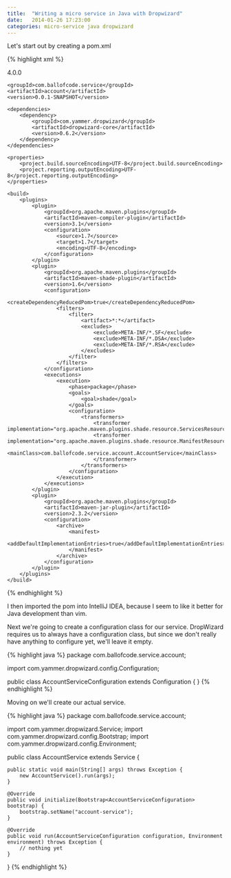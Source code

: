 ```yaml
---
title:  "Writing a micro service in Java with Dropwizard"
date:   2014-01-26 17:23:00
categories: micro-service java dropwizard
---
```


Let's start out by creating a pom.xml

{% highlight xml %}
<?xml version="1.0" encoding="UTF-8"?>
<project xmlns="http://maven.apache.org/POM/4.0.0" xmlns:xsi="http://www.w3.org/2001/XMLSchema-instance" xsi:schemaLocation="http://maven.apache.org/POM/4.0.0 http://maven.apache.org/xsd/maven-4.0.0.xsd">
    <modelVersion>4.0.0</modelVersion>
 
    <groupId>com.ballofcode.service</groupId>
    <artifactId>account</artifactId>
    <version>0.0.1-SNAPSHOT</version>
 
    <dependencies>
        <dependency>
            <groupId>com.yammer.dropwizard</groupId>
            <artifactId>dropwizard-core</artifactId>
            <version>0.6.2</version>
        </dependency>
    </dependencies>
    
    <properties>
        <project.build.sourceEncoding>UTF-8</project.build.sourceEncoding>
        <project.reporting.outputEncoding>UTF-8</project.reporting.outputEncoding>
    </properties>
    
    <build>
        <plugins>
            <plugin>
                <groupId>org.apache.maven.plugins</groupId>
                <artifactId>maven-compiler-plugin</artifactId>
                <version>3.1</version>
                <configuration>
                    <source>1.7</source>
                    <target>1.7</target>
                    <encoding>UTF-8</encoding>
                </configuration>
            </plugin>
            <plugin>
                <groupId>org.apache.maven.plugins</groupId>
                <artifactId>maven-shade-plugin</artifactId>
                <version>1.6</version>
                <configuration>
                    <createDependencyReducedPom>true</createDependencyReducedPom>
                    <filters>
                        <filter>
                            <artifact>*:*</artifact>
                            <excludes>
                                <exclude>META-INF/*.SF</exclude>
                                <exclude>META-INF/*.DSA</exclude>
                                <exclude>META-INF/*.RSA</exclude>
                            </excludes>
                        </filter>
                    </filters>
                </configuration>
                <executions>
                    <execution>
                        <phase>package</phase>
                        <goals>
                            <goal>shade</goal>
                        </goals>
                        <configuration>
                            <transformers>
                                <transformer implementation="org.apache.maven.plugins.shade.resource.ServicesResourceTransformer"/>
                                <transformer implementation="org.apache.maven.plugins.shade.resource.ManifestResourceTransformer">
                                    <mainClass>com.ballofcode.service.account.AccountService</mainClass>
                                </transformer>
                            </transformers>
                        </configuration>
                    </execution>
                </executions>
            </plugin>
            <plugin>
                <groupId>org.apache.maven.plugins</groupId>
                <artifactId>maven-jar-plugin</artifactId>
                <version>2.3.2</version>
                <configuration>
                    <archive>
                        <manifest>
                            <addDefaultImplementationEntries>true</addDefaultImplementationEntries>
                        </manifest>
                    </archive>
                </configuration>
            </plugin>
        </plugins>
    </build>
</project>
{% endhighlight %}

I then imported the pom into IntelliJ IDEA, because I seem to like it better for Java development than vim.

Next we're going to create a configuration class for our service. DropWizard requires us to always have a configuration class, but since we don't really have anything to configure yet, we'll leave it empty.

{% highlight java %}
package com.ballofcode.service.account;

import com.yammer.dropwizard.config.Configuration;

public class AccountServiceConfiguration extends Configuration {
}
{% endhighlight %}

Moving on we'll create our actual service.

{% highlight java %}
package com.ballofcode.service.account;

import com.yammer.dropwizard.Service;
import com.yammer.dropwizard.config.Bootstrap;
import com.yammer.dropwizard.config.Environment;

public class AccountService extends Service<AccountServiceConfiguration> {

    public static void main(String[] args) throws Exception {
        new AccountService().run(args);
    }

    @Override
    public void initialize(Bootstrap<AccountServiceConfiguration> bootstrap) {
        bootstrap.setName("account-service");
    }

    @Override
    public void run(AccountServiceConfiguration configuration, Environment environment) throws Exception {
        // nothing yet
    }
}
{% endhighlight %}
